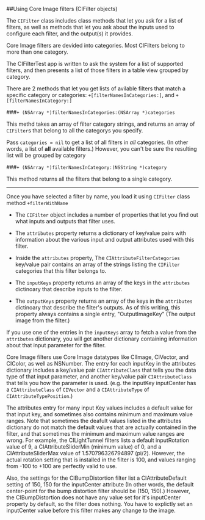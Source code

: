 ##Using Core Image filters (CIFilter objects)

The `CIFilter` class includes class methods that let you ask for a list of filters, as well as methods that let you ask about the inputs used to configure each filter, and the output(s) it provides.


Core Image filters are devided into categories. Most CIFilters belong to more than one category.

The CIFilterTest app is written to ask the system for a list of supported filters, and then presents a list of those filters in a table view grouped by category.

There are 2 methods that let you get lists of avilable filters that match a specific category or categories: `+[filterNamesInCategories:]`, and `+[filterNamesInCategory:]`

###`+ (NSArray *)filterNamesInCategories:(NSArray *)categories`

This methd takes an array of filter category strings, and returns an array of `CIFilter`s that belong to all the categorys you specify. 

Pass `categories = nil` to get a list of all filters in *all* categories. (In other words, a list of **all** available filters.) However, you can't be sure the resulting list will be grouped by category



###`+ (NSArray *)filterNamesInCategory:(NSString *)category`

This method returns all the filters that belong to a single category.


-----------

Once you have selected a filter by name, you load it using `CIFilter` class method `+filterWithName`

* The `CIFilter` object includes a number of properties that let you find out what inputs and outputs that filter uses.

* The `attributes` property returns a dictionary of key/value pairs with information about the various input and output attributes used with this filter.

* Inside the `attributes` property, The `CIAttributeFilterCategories` key/value pair contains an array of the strings listing the `CIFilter` categories that this filter belongs to.

* The `inputKeys` property returns an array of the keys in the `attributes` dictinoary that describe inputs to the filter.

* The `outputKeys` property returns an array of the keys in the `attributes` dictinoary that describe the filter's outputs. As of this writing, this property always contains a single entry, "OutputImageKey" (The output image from the filter.)

If you use one of the entries in the `inputKeys` array to fetch a value from the `attributes` dictionary, you will get another dictionary containing information about that input parameter for the filter.

Core Image filters use Core Image datatypes like CIImage, CIVector,  and CIColor, as well as NSNumber. The entry for each inputKey in the attributes dictionary includes a key/value pair `CIAttributeClass` that tells you the data type of that input parameter, and another key/value pair `CIAttributeClass` that tells you how the parameter is used. (e.g. the inputKey inputCenter has a `CIAttributeClass` of `CIVector` and a `CIAttributeType` of `CIAttributeTypePosition`.)

The attributes entry for many input Key values includes a default value for that input key, and sometimes also contains minimum and maximum value ranges. Note that sometimes the deafult values listed in the attributes dictionary do not match the default values that are actually contained in the filter, and that sometimes the minimum and maximum value ranges are wrong. For example, the CILightTunnel filters lists a default inputRotation value of 9, a CIAttributeSliderMin (minimum value) of 0, and a CIAttributeSliderMax value of 1.570796326794897 (pi/2). However, the actual rotation setting that is installed in the filter is 100, and values ranging from -100 to +100 are perfectly valid to use.

Also, the settings for the CIBumpDistortion filter list a CIAttributeDefault setting of 150, 150 for the inputCenter attribute (In other words, the default center-point for the bump distortion filter should be (150, 150).) However, the CIBumpDistortion does not have any value set for it's inputCenter property by default, so the filter does nothing. You have to explictly set an inputCenter value before this filter makes any change to the image.

